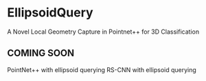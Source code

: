 # EllipsoidQuery
A Novel Local Geometry Capture in Pointnet++ for 3D Classification

COMING SOON
-----------
PointNet++ with ellipsoid querying
RS-CNN with ellipsoid querying
